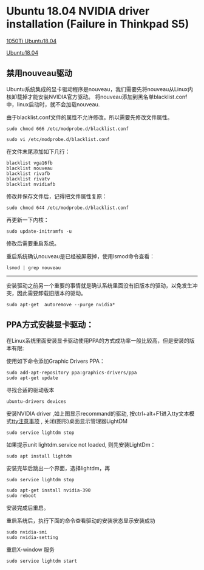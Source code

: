 # Ubuntu 18.04 NVIDIA driver installation (Failure in Thinkpad S5)

[1050Ti Ubuntu18.04](https://blog.cnblogs.com/devilmaycry812839668/p/10351400.html)

[Ubuntu18.04](https://blog.csdn.net/chentianting/article/details/85089403)


## 禁用nouveau驱动
Ubuntu系统集成的显卡驱动程序是nouveau，我们需要先将nouveau从Linux内核卸载掉才能安装NVIDIA官方驱动。 
将nouveau添加到黑名单blacklist.conf中，linux启动时，就不会加载nouveau. 

由于blacklist.conf文件的属性不允许修改。所以需要先修改文件属性。
```
sudo chmod 666 /etc/modprobe.d/blacklist.conf
``` 
```
sudo vi /etc/modprobe.d/blacklist.conf
```
在文件末尾添加如下几行：
```
blacklist vga16fb 
blacklist nouveau 
blacklist rivafb 
blacklist rivatv 
blacklist nvidiafb
```
修改并保存文件后，记得把文件属性复原：
```
sudo chmod 644 /etc/modprobe.d/blacklist.conf
```

再更新一下内核：
```
sudo update-initramfs -u
``` 
修改后需要重启系统。

重启系统确认nouveau是已经被屏蔽掉，使用lsmod命令查看：
```
lsmod | grep nouveau
```
---
安装驱动之前另一个重要的事情就是确认系统里面没有旧版本的驱动，以免发生冲突，因此需要卸载旧版本的驱动。
```
sudo apt-get  autoremove --purge nvidia*
```
## PPA方式安装显卡驱动：

在Linux系统里面安装显卡驱动使用PPA的方式成功率一般比较高，但是安装的版本有限:

使用如下命令添加Graphic Drivers PPA：
```
sudo add-apt-repository ppa:graphics-drivers/ppa
sudo apt-get update
```
寻找合适的驱动版本
```
ubuntu-drivers devices
```
安装NVIDIA driver ,如上图显示recommand的驱动, 按ctrl+alt+F1进入tty文本模式[tty注意事项](https://github.com/Mingrui-Yu/Tutorials/blob/master/Ubuntu/tty.md) , 关闭(图形)桌面显示管理器LightDM
```
sudo service lightdm stop
``` 
如果提示unit lightdm.service not loaded, 则先安装LightDm： 
```
sudo apt install lightdm
```
安装完毕后跳出一个界面，选择lightdm，再
```
sudo service lightdm stop
```

```
sudo apt-get install nvidia-390
sudo reboot
```
安装完成后重启。

重启系统后，执行下面的命令查看驱动的安装状态显示安装成功
```
sudo nvidia-smi
sudo nvidia-setting
```

重启X-window 服务
```
sudo service lightdm start
```
